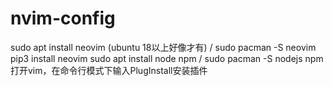 # nvim-config


sudo apt install neovim (ubuntu 18以上好像才有) / sudo pacman -S neovim
pip3 install neovim
sudo apt install node npm / sudo pacman -S nodejs npm
打开vim，在命令行模式下输入PlugInstall安装插件
